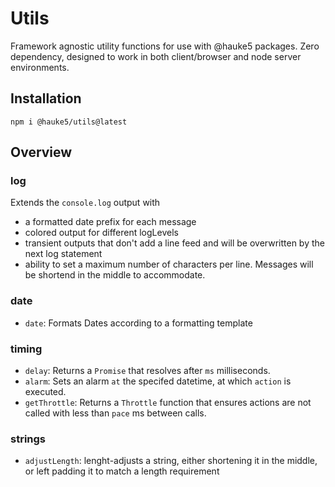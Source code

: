# Utils
Framework agnostic utility functions for use with @hauke5 packages.
Zero dependency, designed to work in both client/browser and node server environments.

## Installation
`npm i @hauke5/utils@latest`

## Overview
### log
Extends the `console.log` output with
- a formatted date prefix for each message
- colored output for different logLevels
- transient outputs that don't add a line feed and will be overwritten by the next log statement
- ability to set a maximum number of characters per line. Messages will be shortend in the middle to accommodate.



### date
- `date`: Formats Dates according to a formatting template

### timing
- `delay`: Returns a `Promise` that resolves after `ms` milliseconds.
- `alarm`: Sets an alarm `at` the specifed datetime, at which `action` is executed.
- `getThrottle`: Returns a `Throttle` function that ensures actions are not called with less than `pace` ms between calls.

### strings
- `adjustLength`: lenght-adjusts a string, either shortening it in the middle, or left padding it to match a length requirement
